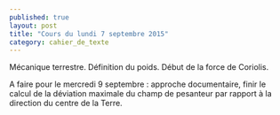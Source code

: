 ```yaml
---
published: true
layout: post
title: "Cours du lundi 7 septembre 2015"
category: cahier_de_texte
--- 
```

Mécanique terrestre. Définition du poids. Début de la force de Coriolis.

A faire pour le mercredi 9 septembre : approche documentaire, finir le calcul de la déviation maximale du champ de pesanteur par rapport à la direction du centre de la Terre.
